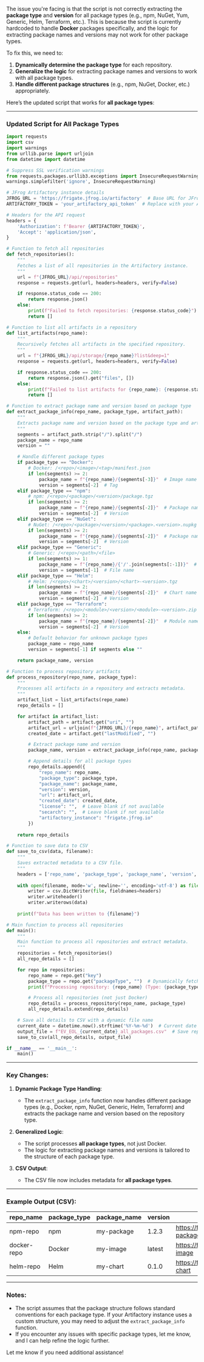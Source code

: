 The issue you're facing is that the script is not correctly extracting the **package type** and **version** for all package types (e.g., npm, NuGet, Yum, Generic, Helm, Terraform, etc.). This is because the script is currently hardcoded to handle **Docker** packages specifically, and the logic for extracting package names and versions may not work for other package types.

To fix this, we need to:
1. **Dynamically determine the package type** for each repository.
2. **Generalize the logic** for extracting package names and versions to work with all package types.
3. **Handle different package structures** (e.g., npm, NuGet, Docker, etc.) appropriately.

Here’s the updated script that works for **all package types**:

---

### Updated Script for All Package Types

```python
import requests
import csv
import warnings
from urllib.parse import urljoin
from datetime import datetime

# Suppress SSL verification warnings
from requests.packages.urllib3.exceptions import InsecureRequestWarning
warnings.simplefilter('ignore', InsecureRequestWarning)

# JFrog Artifactory instance details
JFROG_URL = 'https://frigate.jfrog.io/artifactory'  # Base URL for JFrog
ARTIFACTORY_TOKEN = 'your_artifactory_api_token'  # Replace with your API token

# Headers for the API request
headers = {
    'Authorization': f'Bearer {ARTIFACTORY_TOKEN}',
    'Accept': 'application/json',
}

# Function to fetch all repositories
def fetch_repositories():
    """
    Fetches a list of all repositories in the Artifactory instance.
    """
    url = f"{JFROG_URL}/api/repositories"
    response = requests.get(url, headers=headers, verify=False)

    if response.status_code == 200:
        return response.json()
    else:
        print(f"Failed to fetch repositories: {response.status_code}")
        return []

# Function to list all artifacts in a repository
def list_artifacts(repo_name):
    """
    Recursively fetches all artifacts in the specified repository.
    """
    url = f"{JFROG_URL}/api/storage/{repo_name}?list&deep=1"
    response = requests.get(url, headers=headers, verify=False)

    if response.status_code == 200:
        return response.json().get("files", [])
    else:
        print(f"Failed to list artifacts for {repo_name}: {response.status_code}")
        return []

# Function to extract package name and version based on package type
def extract_package_info(repo_name, package_type, artifact_path):
    """
    Extracts package name and version based on the package type and artifact path.
    """
    segments = artifact_path.strip("/").split("/")
    package_name = repo_name
    version = ""

    # Handle different package types
    if package_type == "Docker":
        # Docker: /<repo>/<image>/<tag>/manifest.json
        if len(segments) >= 2:
            package_name = f"{repo_name}/{segments[-3]}"  # Image name
            version = segments[-2]  # Tag
    elif package_type == "npm":
        # npm: /<repo>/<package>/<version>/package.tgz
        if len(segments) >= 2:
            package_name = f"{repo_name}/{segments[-2]}"  # Package name
            version = segments[-2]  # Version
    elif package_type == "NuGet":
        # NuGet: /<repo>/<package>/<version>/<package>.<version>.nupkg
        if len(segments) >= 2:
            package_name = f"{repo_name}/{segments[-2]}"  # Package name
            version = segments[-2]  # Version
    elif package_type == "Generic":
        # Generic: /<repo>/<path>/<file>
        if len(segments) >= 1:
            package_name = f"{repo_name}/{'/'.join(segments[:-1])}"  # Path
            version = segments[-1]  # File name
    elif package_type == "Helm":
        # Helm: /<repo>/<chart>/<version>/<chart>-<version>.tgz
        if len(segments) >= 2:
            package_name = f"{repo_name}/{segments[-2]}"  # Chart name
            version = segments[-2]  # Version
    elif package_type == "Terraform":
        # Terraform: /<repo>/<module>/<version>/<module>-<version>.zip
        if len(segments) >= 2:
            package_name = f"{repo_name}/{segments[-2]}"  # Module name
            version = segments[-2]  # Version
    else:
        # Default behavior for unknown package types
        package_name = repo_name
        version = segments[-1] if segments else ""

    return package_name, version

# Function to process repository artifacts
def process_repository(repo_name, package_type):
    """
    Processes all artifacts in a repository and extracts metadata.
    """
    artifact_list = list_artifacts(repo_name)
    repo_details = []

    for artifact in artifact_list:
        artifact_path = artifact.get("uri", "")
        artifact_url = urljoin(f"{JFROG_URL}/{repo_name}", artifact_path)
        created_date = artifact.get("lastModified", "")

        # Extract package name and version
        package_name, version = extract_package_info(repo_name, package_type, artifact_path)

        # Append details for all package types
        repo_details.append({
            "repo_name": repo_name,
            "package_type": package_type,
            "package_name": package_name,
            "version": version,
            "url": artifact_url,
            "created_date": created_date,
            "license": "",  # Leave blank if not available
            "secarch": "",  # Leave blank if not available
            "artifactory_instance": "frigate.jfrog.io"
        })
    
    return repo_details

# Function to save data to CSV
def save_to_csv(data, filename):
    """
    Saves extracted metadata to a CSV file.
    """
    headers = ['repo_name', 'package_type', 'package_name', 'version', 'url', 'created_date', 'license', 'secarch', 'artifactory_instance']
    
    with open(filename, mode='w', newline='', encoding='utf-8') as file:
        writer = csv.DictWriter(file, fieldnames=headers)
        writer.writeheader()
        writer.writerows(data)
    
    print(f"Data has been written to {filename}")

# Main function to process all repositories
def main():
    """
    Main function to process all repositories and extract metadata.
    """
    repositories = fetch_repositories()
    all_repo_details = []

    for repo in repositories:
        repo_name = repo.get("key")
        package_type = repo.get("packageType", "")  # Dynamically fetch the package type
        print(f"Processing repository: {repo_name} (Type: {package_type})")

        # Process all repositories (not just Docker)
        repo_details = process_repository(repo_name, package_type)
        all_repo_details.extend(repo_details)

    # Save all details to CSV with a dynamic file name
    current_date = datetime.now().strftime('%Y-%m-%d')  # Current date in YYYY-MM-DD format
    output_file = f"EV_EOL_{current_date}_all_packages.csv"  # Save reports for all package types
    save_to_csv(all_repo_details, output_file)

if __name__ == '__main__':
    main()
```

---

### Key Changes:
1. **Dynamic Package Type Handling**:
   - The `extract_package_info` function now handles different package types (e.g., Docker, npm, NuGet, Generic, Helm, Terraform) and extracts the package name and version based on the repository type.

2. **Generalized Logic**:
   - The script processes **all package types**, not just Docker.
   - The logic for extracting package names and versions is tailored to the structure of each package type.

3. **CSV Output**:
   - The CSV file now includes metadata for **all package types**.

---

### Example Output (CSV):
| repo_name   | package_type | package_name     | version | url                                      | created_date       | license | secarch | artifactory_instance   |
|-------------|--------------|------------------|---------|------------------------------------------|--------------------|---------|---------|------------------------|
| npm-repo    | npm          | my-package       | 1.2.3   | https://frigate.jfrog.io/.../my-package  | 2023-10-01 12:34:56 |         |         | frigate.jfrog.io       |
| docker-repo | Docker       | my-image         | latest  | https://frigate.jfrog.io/.../my-image    | 2023-09-30 10:11:12 |         |         | frigate.jfrog.io       |
| helm-repo   | Helm         | my-chart         | 0.1.0   | https://frigate.jfrog.io/.../my-chart    | 2023-09-29 14:15:16 |         |         | frigate.jfrog.io       |

---

### Notes:
- The script assumes that the package structure follows standard conventions for each package type. If your Artifactory instance uses a custom structure, you may need to adjust the `extract_package_info` function.
- If you encounter any issues with specific package types, let me know, and I can help refine the logic further.

Let me know if you need additional assistance!
